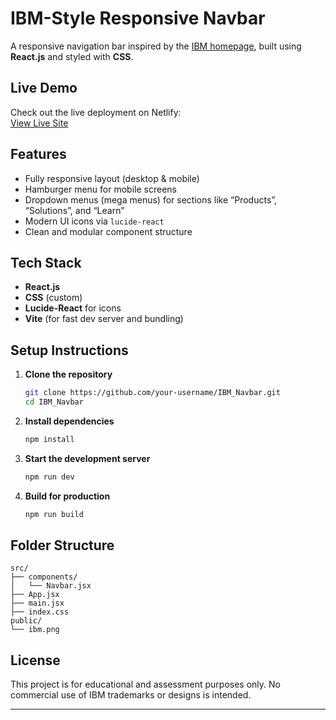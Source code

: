 # IBM-Style Responsive Navbar 

A responsive navigation bar inspired by the [IBM homepage](https://www.ibm.com/), built using **React.js** and styled with **CSS**.

 
##  Live Demo

Check out the live deployment on Netlify:  
 [View Live Site](https://ibmnav.netlify.app/) 

##  Features

-  Fully responsive layout (desktop & mobile)
-  Hamburger menu for mobile screens
-  Dropdown menus (mega menus) for sections like “Products”, “Solutions”, and “Learn”
-  Modern UI icons via `lucide-react`
-  Clean and modular component structure

##  Tech Stack

- **React.js**
- **CSS** (custom)
- **Lucide-React** for icons
- **Vite** (for fast dev server and bundling)

 
##  Setup Instructions

1. **Clone the repository**

   ```bash
   git clone https://github.com/your-username/IBM_Navbar.git
   cd IBM_Navbar
   ```

2. **Install dependencies**

   ```bash
   npm install
   ```

3. **Start the development server**

   ```bash
   npm run dev
   ```

4. **Build for production**

   ```bash
   npm run build
   ```

##  Folder Structure

```
src/
├── components/
│   └── Navbar.jsx
├── App.jsx
├── main.jsx
├── index.css
public/
└── ibm.png
```

## License

This project is for educational and assessment purposes only. No commercial use of IBM trademarks or designs is intended.

---
 
 